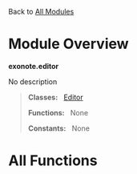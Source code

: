 Back to [All Modules](https://github.com/pyrustic/blob/master/docs/modules/README.md#readme)

# Module Overview

**exonote.editor**
 
No description

> **Classes:** &nbsp; [Editor](https://github.com/pyrustic/blob/master/docs/modules/content/exonote.editor/content/classes/Editor.md#class-editor)
>
> **Functions:** &nbsp; None
>
> **Constants:** &nbsp; None

# All Functions



